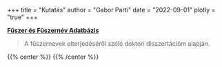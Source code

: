 +++
title = "Kutatás"
author = "Gabor Parti"
date = "2022-09-01"
plotly = "true"
+++

[<i class="fa fa-graduation-cap" aria-hidden="true"></i> **Fűszer és Fűszernév Adatbázis**](https://partigabor.github.io/spice/hu/)

> A fűszernevek elterjedéséről szóló doktori disszertációm alapján.

{{% center %}}
<i class="fa fa-cog fa-spin fa-2x fa-fw"></i>
{{% /center %}}